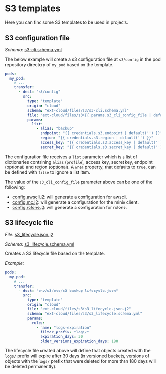 # S3 templates

Here you can find some S3 templates to be used in projects.

## S3 configuration file

_Schema:_ [s3-cli.schema.yml](s3-cli.schema.yml)

The below example will create a s3 configuration file at `s3/config` in the pod repository directory of `my_pod` based on the template.

```yaml
pods:
  my_pod:
    # ...
    transfer:
      - dest: "s3/config"
        src:
          type: "template"
          origin: "cloud"
          schema: "ext-cloud/files/s3/s3-cli.schema.yml"
          file: "ext-cloud/files/s3/{{ params.s3_cli_config_file | default('') }}"
          params:
            list:
              - alias: "backup"
                endpoint: "{{ credentials.s3.endpoint | default('') }}"
                region: "{{ credentials.s3.region | default('') }}"
                access_key: "{{ credentials.s3.access_key | default('') }}"
                secret_key: "{{ credentials.s3.secret_key | default('') }}"
```

The configuration file receives a `list` parameter which is a list of dictionaries containing `alias` (`profile`), access key, secret key, endpoint (optional) and region (optional). A `when` property, that defaults to `true`, can be defined with `false` to ignore a list item.

The value of the `s3_cli_config_file` parameter above can be one of the following:

- [config.awscli.j2](config.awscli.j2): will generate a configuration for awscli.
- [config.mc.j2](config.mc.j2): will generate a configuration for the minio client.
- [config.rclone.j2](config.rclone.j2): will generate a configuration for rclone.

## S3 lifecycle file

_File:_ [s3_lifecycle.json.j2](s3_lifecycle.json.j2)

_Schema:_ [s3_lifecycle.schema.yml](s3_lifecycle.schema.yml)

Creates a S3 lifecycle file based on the template.

_Example:_

```yaml
pods:
  my_pod:
    # ...
    transfer:
      - dest: "env/s3/etc/s3-backup-lifecycle.json"
        src:
          type: "template"
          origin: "cloud"
          file: "ext-cloud/files/s3/s3_lifecycle.json.j2"
          schema: "ext-cloud/files/s3/s3_lifecycle.schema.yml"
          params:
            rules:
              - name: "logs-expiration"
                filter_prefix: "logs/"
                expiration_days: 30
                older_versions_expiration_days: 180
```

The lifecycle file created above will define that objects created with the `logs/` prefix will expire after 30 days (in versioned buckets, versions of objects with the `logs/` prefix that were deleted for more than 180 days will be deleted permanently).
